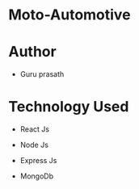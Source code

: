 # Moto-Automotive 

# Author 

* Guru prasath 

# Technology Used 

* React Js

* Node Js 

* Express Js 

* MongoDb 

# 